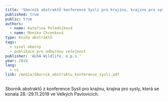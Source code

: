 ```yaml
---
title: 'Sborník abstraktů konference Sysli pro krajinu, krajina pro sysly'
published: true
public: true
authors:
  - name: Kateřina Poledníková
  - name: Monika Chrenková
type: Kniha abstraktů
tags:
  - sysel obecný
  - publikace pro odbornou veřejnost
publisher: 'ALKA Wildlife, o.p.s.'
year: 2019
lang:
  - cs
link: /media/Sbornik_abstraktu_konference_sysli.pdf
---
```

Sborník abstraktů z konference Sysli pro krajinu, krajina pro sysly, která se konala 28.-29.11.2019 ve Velkých Pavlovicích. 
